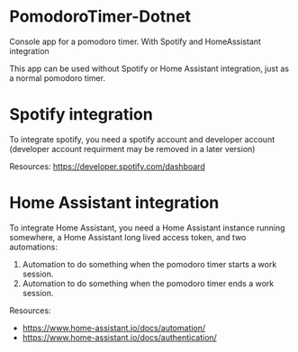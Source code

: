 # PomodoroTimer-Dotnet
Console app for a pomodoro timer. With Spotify and HomeAssistant integration

This app can be used without Spotify or Home Assistant integration, just as a normal pomodoro timer.

# Spotify integration
To integrate spotify, you need a spotify account and developer account (developer account requirment may be removed in a later version)

Resources: https://developer.spotify.com/dashboard

# Home Assistant integration
To integrate Home Assistant, you need a Home Assistant instance running somewhere, a Home Assistant long lived access token, and two automations:

1. Automation to do something when the pomodoro timer starts a work session.
2. Automation to do something when the pomodoro timer ends a work session.

Resources: 
- https://www.home-assistant.io/docs/automation/
- https://www.home-assistant.io/docs/authentication/
